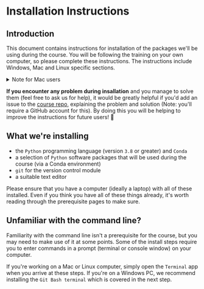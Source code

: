 # Installation Instructions

## Introduction

This document contains instructions for installation of the packages we'll be using during the course.
You will be following the training on your own computer, so please complete these instructions.
The instructions include Windows, Mac and Linux specific sections.

<details>
<summary>Note for Mac users</summary><p></p>

We do not recommend working through this course on versions of `macOS` without an app store: upgrade to at least `macOS 10.9 (Mavericks)`.

</details>

**If you encounter any problem during insallation** and you manage to solve them (feel free to ask us for help), it would be greatly helpful if you'd add an issue to the [course repo](https://github.com/alan-turing-institute/rsd-engineeringcourse), explaining the problem and solution (Note: you'll require a GitHub account for this).
By doing this you will be helping to improve the instructions for future users! :tada:

## What we're installing

- the `Python` programming language (version `3.8` or greater) and `Conda`
- a selection of `Python` software packages that will be used during the course (via a Conda environment)
- `git` for the version control module
- a suitable text editor

Please ensure that you have a computer (ideally a laptop) with all of these installed. Even if you think you have all of these things already, it's worth reading through the prerequisite pages to make sure.

## Unfamiliar with the command line?

Familiarity with the command line isn't a prerequisite for the course, but you may need to make use of it at some points. Some of the install steps require you to enter commands in a prompt (terminal or console window) on your computer.

If you're working on a Mac or Linux computer, simply open the `Terminal` app when you arrive at these steps.
If you're on a Windows PC, we recommend installing the `Git Bash terminal` which is covered in the next step.